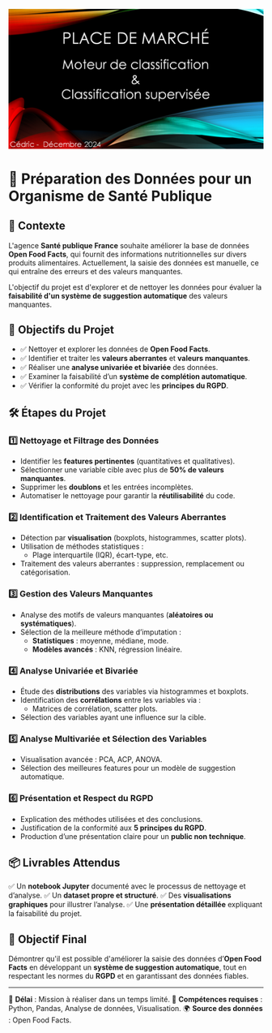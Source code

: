 ![Entete](images/projet.png)

# 📌 Préparation des Données pour un Organisme de Santé Publique

## 📖 Contexte
L'agence **Santé publique France** souhaite améliorer la base de données **Open Food Facts**, qui fournit des informations nutritionnelles sur divers produits alimentaires. Actuellement, la saisie des données est manuelle, ce qui entraîne des erreurs et des valeurs manquantes.

L'objectif du projet est d'explorer et de nettoyer les données pour évaluer la **faisabilité d'un système de suggestion automatique** des valeurs manquantes.

## 🎯 Objectifs du Projet
- ✅ Nettoyer et explorer les données de **Open Food Facts**.
- ✅ Identifier et traiter les **valeurs aberrantes** et **valeurs manquantes**.
- ✅ Réaliser une **analyse univariée et bivariée** des données.
- ✅ Examiner la faisabilité d’un **système de complétion automatique**.
- ✅ Vérifier la conformité du projet avec les **principes du RGPD**.

## 🛠️ Étapes du Projet

### 1️⃣ **Nettoyage et Filtrage des Données**
- Identifier les **features pertinentes** (quantitatives et qualitatives).
- Sélectionner une variable cible avec plus de **50% de valeurs manquantes**.
- Supprimer les **doublons** et les entrées incomplètes.
- Automatiser le nettoyage pour garantir la **réutilisabilité** du code.

### 2️⃣ **Identification et Traitement des Valeurs Aberrantes**
- Détection par **visualisation** (boxplots, histogrammes, scatter plots).
- Utilisation de méthodes statistiques :
  - Plage interquartile (IQR), écart-type, etc.
- Traitement des valeurs aberrantes : suppression, remplacement ou catégorisation.

### 3️⃣ **Gestion des Valeurs Manquantes**
- Analyse des motifs de valeurs manquantes (**aléatoires ou systématiques**).
- Sélection de la meilleure méthode d’imputation :
  - **Statistiques** : moyenne, médiane, mode.
  - **Modèles avancés** : KNN, régression linéaire.

### 4️⃣ **Analyse Univariée et Bivariée**
- Étude des **distributions** des variables via histogrammes et boxplots.
- Identification des **corrélations** entre les variables via :
  - Matrices de corrélation, scatter plots.
- Sélection des variables ayant une influence sur la cible.

### 5️⃣ **Analyse Multivariée et Sélection des Variables**
- Visualisation avancée : PCA, ACP, ANOVA.
- Sélection des meilleures features pour un modèle de suggestion automatique.

### 6️⃣ **Présentation et Respect du RGPD**
- Explication des méthodes utilisées et des conclusions.
- Justification de la conformité aux **5 principes du RGPD**.
- Production d’une présentation claire pour un **public non technique**.

## 📦 Livrables Attendus
✅ Un **notebook Jupyter** documenté avec le processus de nettoyage et d’analyse.
✅ Un **dataset propre et structuré**.
✅ Des **visualisations graphiques** pour illustrer l’analyse.
✅ Une **présentation détaillée** expliquant la faisabilité du projet.

## 🚀 Objectif Final
Démontrer qu'il est possible d'améliorer la saisie des données d’**Open Food Facts** en développant un **système de suggestion automatique**, tout en respectant les normes du **RGPD** et en garantissant des données fiables.

---
📅 **Délai** : Mission à réaliser dans un temps limité.
👥 **Compétences requises** : Python, Pandas, Analyse de données, Visualisation.
🌍 **Source des données** : Open Food Facts.
